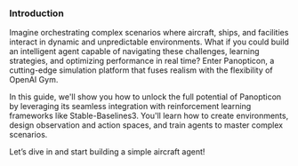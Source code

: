 ### **Introduction**

Imagine orchestrating complex scenarios where aircraft, ships, and facilities interact in dynamic and unpredictable environments. What if you could build an intelligent agent capable of navigating these challenges, learning strategies, and optimizing performance in real time? Enter Panopticon, a cutting-edge simulation platform that fuses realism with the flexibility of OpenAI Gym.

In this guide, we'll show you how to unlock the full potential of Panopticon by leveraging its seamless integration with reinforcement learning frameworks like Stable-Baselines3. You'll learn how to create environments, design observation and action spaces, and train agents to master complex scenarios.

Let’s dive in and start building a simple aircraft agent!